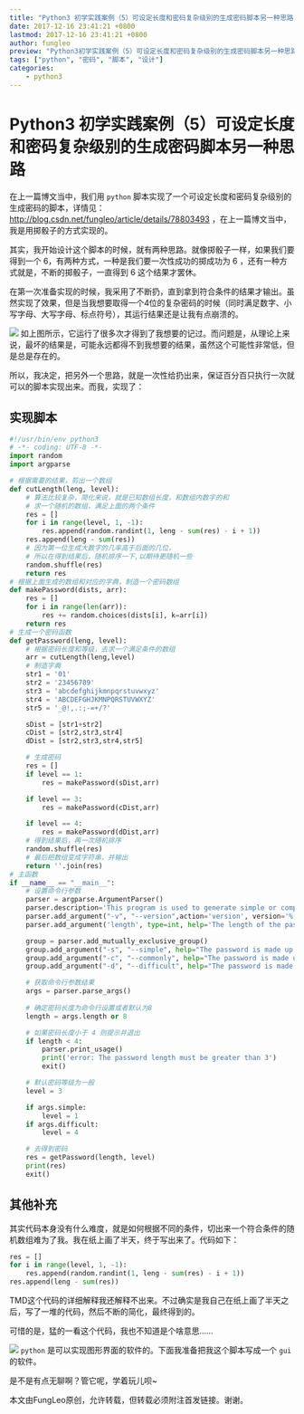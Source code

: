 ```yaml
---
title: "Python3 初学实践案例（5）可设定长度和密码复杂级别的生成密码脚本另一种思路"
date: 2017-12-16 23:41:21 +0800
lastmod: 2017-12-16 23:41:21 +0800
author: fungleo
preview: "Python3初学实践案例（5）可设定长度和密码复杂级别的生成密码脚本另一种思路在上一篇博文当中，我们用python脚本实现了一个可设定长度和密码复杂级别的生成密码的脚本，详情见：http://blog.csdn.net/fungleo/article/details/78803493，在上一篇博文当中，我是用掷骰子的方式实现的。其实，我开始设计这个脚本的时候，就有两种思路。就像掷骰子一样，"
tags: ["python", "密码", "脚本", "设计"]
categories:
    - python3
---
```


# Python3 初学实践案例（5）可设定长度和密码复杂级别的生成密码脚本另一种思路

在上一篇博文当中，我们用 `python` 脚本实现了一个可设定长度和密码复杂级别的生成密码的脚本，详情见：http://blog.csdn.net/fungleo/article/details/78803493 ，在上一篇博文当中，我是用掷骰子的方式实现的。

其实，我开始设计这个脚本的时候，就有两种思路。就像掷骰子一样，如果我们要得到一个 6，有两种方式，一种是我们要一次性成功的掷成功为 6 ，还有一种方式就是，不断的掷骰子，一直得到 6 这个结果才罢休。

在第一次准备实现的时候，我采用了不断扔，直到拿到符合条件的结果才输出。虽然实现了效果，但是当我想要取得一个4位的复杂密码的时候（同时满足数字、小写字母、大写字母、标点符号），其运行结果还是让我有点崩溃的。

![](https://raw.githubusercontent.com/fengcms/articles/master/image/32/489e445dd8317f3cd0b91e17f2ff8c.png)
如上图所示，它运行了很多次才得到了我想要的记过。而问题是，从理论上来说，最坏的结果是，可能永远都得不到我想要的结果，虽然这个可能性非常低，但是总是存在的。

所以，我决定，把另外一个思路，就是一次性给扔出来，保证百分百只执行一次就可以的脚本实现出来。而我，实现了：

## 实现脚本

```python
#!/usr/bin/env python3
# -*- coding: UTF-8 -*-
import random
import argparse

# 根据需要的结果，剪出一个数组
def cutLength(leng, level):
    # 算法比较复杂，简化来说，就是已知数组长度，和数组内数字的和
    # 求一个随机的数组，满足上面的两个条件
    res = []
    for i in range(level, 1, -1):
        res.append(random.randint(1, leng - sum(res) - i + 1))
    res.append(leng - sum(res))
    # 因为第一位生成大数字的几率高于后面的几位，
    # 所以在得到结果后，随机排序一下,以期待更随机一些
    random.shuffle(res)
    return res
# 根据上面生成的数组和对应的字典，制造一个密码数组
def makePassword(dists, arr):
    res = []
    for i in range(len(arr)):
        res += random.choices(dists[i], k=arr[i])
    return res
# 生成一个密码函数
def getPassword(leng, level):
    # 根据密码长度和等级，去求一个满足条件的数组
    arr = cutLength(leng,level)
    # 制造字典
    str1 = '01'
    str2 = '23456789'
    str3 = 'abcdefghijkmnpqrstuvwxyz'
    str4 = 'ABCDEFGHJKMNPQRSTUVWXYZ'
    str5 = '_@!,.:;-=+/?'

    sDist = [str1+str2]
    cDist = [str2,str3,str4]
    dDist = [str2,str3,str4,str5]

    # 生成密码
    res = []
    if level == 1:
        res = makePassword(sDist,arr)

    if level == 3:
        res = makePassword(cDist,arr)

    if level == 4:
        res = makePassword(dDist,arr)
    # 得到结果后，再一次随机排序
    random.shuffle(res)
    # 最后把数组变成字符串，并输出
    return ''.join(res)
# 主函数
if __name__ == "__main__":
    # 设置命令行参数
    parser = argparse.ArgumentParser()
    parser.description='This program is used to generate simple or complex passwords'
    parser.add_argument("-v", "--version",action='version', version='%(prog)s 1.0')
    parser.add_argument('length', type=int, help='The length of the password (Default 8)', nargs='?')

    group = parser.add_mutually_exclusive_group()
    group.add_argument("-s", "--simple", help="The password is made up of pure numbers", action="store_true")
    group.add_argument("-c", "--commonly", help="The password is made up of numbers and letters (Default)", action="store_true")
    group.add_argument("-d", "--difficult", help="The password is made up of numbers, letters, and punctuation", action="store_true")

    # 获取命令行参数结果
    args = parser.parse_args()
    
    # 确定密码长度为命令行设置或者默认为8
    length = args.length or 8

    # 如果密码长度小于 4 则提示并退出
    if length < 4:
        parser.print_usage()
        print('error: The password length must be greater than 3')
        exit()

    # 默认密码等级为一般
    level = 3

    if args.simple:
        level = 1
    if args.difficult:
        level = 4

    # 去得到密码
    res = getPassword(length, level)
    print(res)
    exit()
```

## 其他补充

其实代码本身没有什么难度，就是如何根据不同的条件，切出来一个符合条件的随机数组难为了我。我在纸上画了半天，终于写出来了。代码如下：

```python
res = []
for i in range(level, 1, -1):
    res.append(random.randint(1, leng - sum(res) - i + 1))
res.append(leng - sum(res))
```

TMD这个代码的详细解释我还解释不出来。不过确实是我自己在纸上画了半天之后，写了一堆的代码，然后不断的简化，最终得到的。

可惜的是，猛的一看这个代码，我也不知道是个啥意思……

![](https://raw.githubusercontent.com/fengcms/articles/master/image/21/f81d1addc95f18304392867eeef58a.png)
`python` 是可以实现图形界面的软件的。下面我准备把我这个脚本写成一个 `gui` 的软件。

是不是有点无聊啊？管它呢，学着玩儿呗~

本文由FungLeo原创，允许转载，但转载必须附注首发链接。谢谢。


